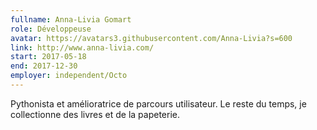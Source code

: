 ```yaml
---
fullname: Anna-Livia Gomart
role: Développeuse
avatar: https://avatars3.githubusercontent.com/Anna-Livia?s=600
link: http://www.anna-livia.com/
start: 2017-05-18
end: 2017-12-30
employer: independent/Octo
---
```


Pythonista et amélioratrice de parcours utilisateur. Le reste du temps, je collectionne des livres et de la papeterie.
